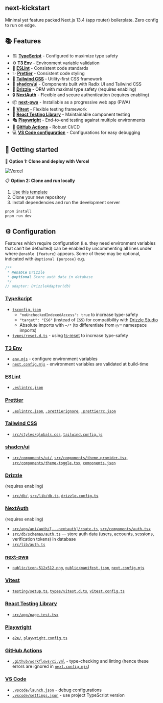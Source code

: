 ## next-kickstart

Minimal yet feature packed Next.js 13.4 (app router) boilerplate. Zero config to run on edge.

## 📚 Features

- 🏗️ [**TypeScript**](#typescript) - Configured to maximize type safety
- ⚙️ [**T3 Env**](#t3-env) - Environment variable validation
- 📏 [**ESLint**](#eslint) - Consistent code standards
- ✨ [**Prettier**](#prettier) - Consistent code styling
- 🎨 [**Tailwind CSS**](#tailwind-css) - Utility-first CSS framework
- 🧩 [**shadcn/ui**](#shadcnui) - Components built with Radix UI and Tailwind CSS
- 💽 [**Drizzle**](#drizzle) - ORM with maximal type safety (requires enabling)
- 🔒 [**NextAuth**](#nextauth) - Flexible and secure authentication (requires enabling)
- 📦 [**next-pwa**](#next-pwa) - Installable as a progressive web app (PWA)
- 🧪 [**Vitest**](#vitest) - Flexible testing framework
- 🐙 [**React Testing Library**](#react-testing-library) - Maintainable component testing
- 🎭 [**Playwright**](#playwright) - End-to-end testing against multiple environments
- 🔄 [**GitHub Actions**](#github-actions) - Robust CI/CD
- 💻 [**VS Code configuration**](#vs-code) - Configurations for easy debugging

## 🌱 Getting started

🚀 **Option 1: Clone and deploy with Vercel**

[![Vercel](https://vercel.com/button)](https://vercel.com/new/clone?s=https%3A%2F%2Fgithub.com%2FSyhner%2Fnext-kickstart)

📋 **Option 2: Clone and run locally**

1. [Use this template](https://github.com/new?template_name=next-kickstart&template_owner=Syhner)
2. Clone your new repository
3. Install dependencies and run the development server

```sh
pnpm install
pnpm run dev
```

## ⚙️ Configuration

Features which require configuration (i.e. they need environment variables that can't be defaulted) can be enabled by uncommenting all lines under where `@enable {feature}` appears. Some of these may be optional, indicated with `@optional {purpose}` e.g.

```ts
/**
 * @enable Drizzle
 * @optional Store auth data in database
 */
// adapter: DrizzleAdapter(db)
```

### [TypeScript](https://www.typescriptlang.org/)

- [`tsconfig.json`](tsconfig.json)
  - `"noUncheckedIndexedAccess": true` to increase type-safety
  - `"target": "ES6"` (instead of `ES5`) for compatibility with [Drizzle Studio](https://orm.drizzle.team/drizzle-studio/overview)
  - Absolute imports with `~/*` (to differentiate from `@/*` namespace imports)
- [`types/reset.d.ts`](types/reset.d.ts) - using [ts-reset](https://github.com/total-typescript/ts-reset) to increase type-safety

### [T3 Env](https://github.com/t3-oss/t3-env)

- [`env.mjs`](env.mjs) - configure environment variables
- [`next.config.mjs`](next.config.mjs) - environment variables are validated at build-time

### [ESLint](https://eslint.org/)

- [`.eslintrc.json`](.eslintrc.json)

### [Prettier](https://prettier.io/)

- [`.eslintrc.json`](.eslintrc.json), [`.prettierignore`](.prettierignore), [`.prettierrc.json`](.prettierrc.json)

### [Tailwind CSS](https://tailwindcss.com/)

- [`src/styles/globals.css`](src/styles/globals.css), [`tailwind.config.js`](tailwind.config.js)

### [shadcn/ui](https://ui.shadcn.com/)

- [`src/components/ui/`](src/components/ui/), [`src/components/theme-provider.tsx`](src/components/theme-provider.tsx), [`src/components/theme-toggle.tsx`](src/components/theme-provider.tsx), [`components.json`](components.json)

### [Drizzle](https://orm.drizzle.team/)

(requires enabling)

- [`src/db/`](src/db/), [`src/lib/db.ts`](src/lib/db.ts), [`drizzle.config.ts`](drizzle.config.ts)

### [NextAuth](https://next-auth.js.org/)

(requires enabling)

- [`src/app/api/auth/[...nextauth]/route.ts`](src/app/api/auth/[...nextauth]/route.ts), [`src/components/auth.tsx`](src/components/auth.tsx)
- [`src/db/schemas/auth.ts`](src/db/schemas/auth.ts) — store auth data (users, accounts, sessions, verification tokens) in database
- [`src/lib/auth.ts`](src/lib/auth.ts)

### [next-pwa](https://www.npmjs.com/package/@ducanh2912/next-pwa)

- [`public/icon-512x512.png`](public/icon-512x512.png), [`public/manifest.json`](public/manifest.json), [`next.config.mjs`](next.config.mjs)

### [Vitest](https://vitest.dev/)

- [`testing/setup.ts`](testing/setup.ts), [`types/vitest.d.ts`](types/vitest.d.ts), [`vitest.config.ts`](vitest.config.ts)

### [React Testing Library](https://testing-library.com/docs/react-testing-library/intro/)

- [`src/app/page.test.tsx`](src/app/page.test.tsx)

### [Playwright](https://playwright.dev/)

- [`e2e/`](e2e/), [`playwright.config.ts`](playwright.config.ts)

### [GitHub Actions](https://github.com/features/actions)

- [`.github/workflows/ci.yml`](.github/workflows/ci.yml) - type-checking and linting (hence these errors are ignored in [`next.config.mjs`](next.config.mjs))

### [VS Code](https://code.visualstudio.com/)

- [`.vscode/launch.json`](.vscode/launch.json) - debug configurations
- [`.vscode/settings.json`](.vscode/settings.json) - use project TypeScript version
